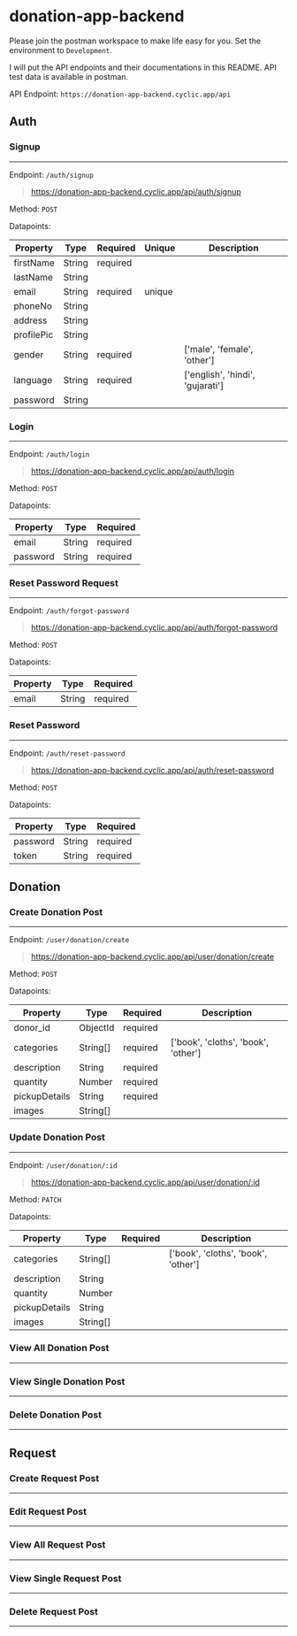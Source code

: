 # donation-app-backend

Please join the postman workspace to make life easy for you.
Set the environment to `Development`.

I will put the API endpoints and their documentations in this README.
API test data is available in postman.

API Endpoint: `https://donation-app-backend.cyclic.app/api`

## Auth

### Signup

---

Endpoint: `/auth/signup`

> https://donation-app-backend.cyclic.app/api/auth/signup

Method: `POST`

Datapoints:

| Property   | Type   | Required | Unique | Description                      |
| ---------- | ------ | -------- | ------ | -------------------------------- |
| firstName  | String | required |
| lastName   | String |
| email      | String | required | unique |
| phoneNo    | String |
| address    | String |
| profilePic | String |
| gender     | String | required |        | ['male', 'female', 'other']      |
| language   | String | required |        | ['english', 'hindi', 'gujarati'] |
| password   | String |

### Login

---

Endpoint: `/auth/login`

> https://donation-app-backend.cyclic.app/api/auth/login

Method: `POST`

Datapoints:

| Property | Type   | Required |
| -------- | ------ | -------- |
| email    | String | required |
| password | String | required |

### Reset Password Request

---

Endpoint: `/auth/forgot-password`

> https://donation-app-backend.cyclic.app/api/auth/forgot-password

Method: `POST`

Datapoints:

| Property | Type   | Required |
| -------- | ------ | -------- |
| email    | String | required |

### Reset Password

---

Endpoint: `/auth/reset-password`

> https://donation-app-backend.cyclic.app/api/auth/reset-password

Method: `POST`

Datapoints:

| Property | Type   | Required |
| -------- | ------ | -------- |
| password | String | required |
| token    | String | required |

## Donation

### Create Donation Post

---

Endpoint: `/user/donation/create`

> https://donation-app-backend.cyclic.app/api/user/donation/create

Method: `POST`

Datapoints:

| Property      | Type     | Required | Description                         |
| ------------- | -------- | -------- | ----------------------------------- |
| donor_id      | ObjectId | required |
| categories    | String[] | required | ['book', 'cloths', 'book', 'other'] |
| description   | String   | required |
| quantity      | Number   | required |
| pickupDetails | String   | required |
| images        | String[] |          |

### Update Donation Post

---

Endpoint: `/user/donation/:id`

> https://donation-app-backend.cyclic.app/api/user/donation/:id

Method: `PATCH`

Datapoints:

| Property      | Type     | Required | Description                         |
| ------------- | -------- | -------- | ----------------------------------- |
| categories    | String[] |          | ['book', 'cloths', 'book', 'other'] |
| description   | String   |          |
| quantity      | Number   |          |
| pickupDetails | String   |          |
| images        | String[] |          |

### View All Donation Post

---

### View Single Donation Post

---

### Delete Donation Post

---

## Request

### Create Request Post

---

### Edit Request Post

---

### View All Request Post

---

### View Single Request Post

---

### Delete Request Post

---

